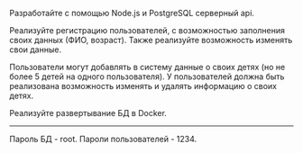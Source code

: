 Разработайте с помощью Node.js и PostgreSQL серверный api.

Реализуйте регистрацию пользователей, с возможностью заполнения своих данных (ФИО, возраст). Также реализуйте возможность изменять свои данные.

Пользователи могут добавлять в систему данные о своих детях (но не более 5 детей на одного пользователя). У пользователей должна  быть реализована возможность изменять и удалять информацию о своих детях. 

Реализуйте развертывание БД в Docker.

******************************************

Пароль БД -  root. Пароли пользователей - 1234.
